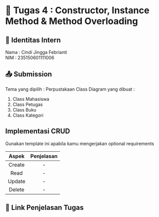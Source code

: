 # 📁 Tugas 4 : Constructor, Instance Method & Method Overloading

## 👤 Identitas Intern
Nama : Cindi Jingga Febrianti            
NIM  : 235150601111006

## 📤 Submission

Tema yang dipilih : Perpustakaan
Class Diagram yang dibuat : 
1. Class Mahasiswa
2. Class Petugas
3. Class Buku
4. Class Kategori

## Implementasi CRUD

Gunakan template ini apabila kamu mengerjakan optional requirements

| Aspek | Penjelasan    |     
| :---:   | :---: | 
| Create | -   | 
| Read | -   | 
| Update | -   | 
| Delete | -   | 



## 🔗 Link Penjelasan Tugas


